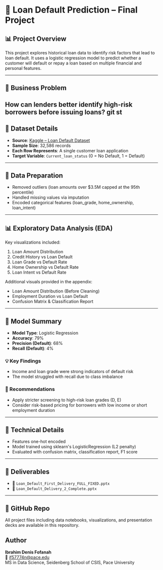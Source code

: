 # 🧠 Loan Default Prediction – Final Project

## 📊 Project Overview
This project explores historical loan data to identify risk factors that lead to loan default. It uses a logistic regression model to predict whether a customer will default or repay a loan based on multiple financial and personal features.

---

## 🎯 Business Problem
How can lenders better identify high-risk borrowers before issuing loans?
git st
---

## 📁 Dataset Details
- **Source**: [Kaggle – Loan Default Dataset](https://www.kaggle.com/datasets/nikhil1e9/loan-default)
- **Sample Size**: 32,586 records
- **Each Row Represents**: A single customer loan application
- **Target Variable**: `Current_loan_status` (0 = No Default, 1 = Default)

---

## 🧹 Data Preparation
- Removed outliers (loan amounts over $3.5M capped at the 95th percentile)
- Handled missing values via imputation
- Encoded categorical features (loan_grade, home_ownership, loan_intent)

---

## 📊 Exploratory Data Analysis (EDA)
Key visualizations included:
1. Loan Amount Distribution
2. Credit History vs Loan Default
3. Loan Grade vs Default Rate
4. Home Ownership vs Default Rate
5. Loan Intent vs Default Rate

Additional visuals provided in the appendix:
- Loan Amount Distribution (Before Cleaning)
- Employment Duration vs Loan Default
- Confusion Matrix & Classification Report

---

## 🤖 Model Summary
- **Model Type**: Logistic Regression
- **Accuracy**: 79%
- **Precision (Default)**: 68%
- **Recall (Default)**: 4%

### 💡 Key Findings
- Income and loan grade were strong indicators of default risk
- The model struggled with recall due to class imbalance

### 📌 Recommendations
- Apply stricter screening to high-risk loan grades (D, E)
- Consider risk-based pricing for borrowers with low income or short employment duration

---

## 🧪 Technical Details
- Features one-hot encoded
- Model trained using sklearn's LogisticRegression (L2 penalty)
- Evaluated with confusion matrix, classification report, F1 score

---

## 📎 Deliverables
- 📄 `Loan_Default_First_Delivery_FULL_FIXED.pptx`
- 📄 `Loan_Default_Delivery_2_Complete.pptx`

---

## 🔗 GitHub Repo
All project files including data notebooks, visualizations, and presentation decks are available in this repository.



## Author
**Ibrahim Denis Fofanah**  
📧 if57774n@pace.edu  
MS in Data Science, Seidenberg School of CSIS, Pace University
